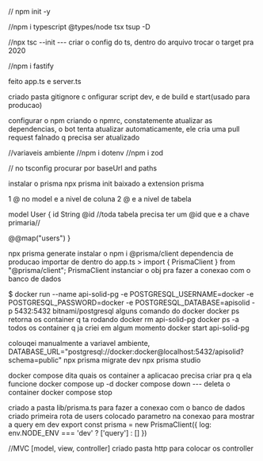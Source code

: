 // npm init -y 

//npm i typescript @types/node tsx tsup -D

//npx tsc --init --- criar o config do ts, dentro do arquivo trocar o target pra 2020

//npm i fastify

feito app.ts e server.ts

criado pasta gitignore
c
onfigurar script dev, e de build e start(usado para producao)

configurar o npm criando o npmrc, constatemente atualizar as dependencias, o bot tenta atualizar automaticamente, ele cria uma pull request falnado q precisa ser atualizado

//variaveis ambiente
//npm i dotenv
//npm i zod

// no tsconfig procurar por baseUrl and paths

instalar o prisma
npx prisma init
baixado a extension prisma

1 @ no model e a nivel de coluna
2 @ e a nivel de tabela

model User {
  id String @id //toda tabela precisa ter um @id que e a chave primaria//

  @@map("users")
}

npx prisma generate
instalar o npm i @prisma/client dependencia de producao
importar de dentro do app.ts > import { PrismaClient } from "@prisma/client";
PrismaClient instanciar o obj pra fazer a conexao com o banco de dados

$ docker run --name api-solid-pg -e POSTGRESQL_USERNAME=docker  -e POSTGRESQL_PASSWORD=docker -e POSTGRESQL_DATABASE=apisolid -p 5432:5432 bitnami/postgresql
alguns comando do docker
docker ps retorna os container q ta rodando
docker rm api-solid-pg
docker ps -a todos os container q ja criei em algum momento
docker start api-solid-pg

colouqei manualmente a variavel ambiente, DATABASE_URL="postgresql://docker:docker@localhost:5432/apisolid?schema=public"
npx prisma migrate dev
npx prisma studio

docker compose dita quais os container a aplicacao precisa criar pra q ela funcione
docker compose up -d
docker compose down --- deleta o container
docker compose stop

criado a pasta lib/prisma.ts para fazer a conexao com o banco de dados
criado primeira rota de users 
colocado parametro na conexao para mostrar a query em dev 
export const prisma = new PrismaClient({
    log: env.NODE_ENV === 'dev' ? ['query'] : []
})


//MVC [model, view, controller]
criado pasta http para colocar os controller






